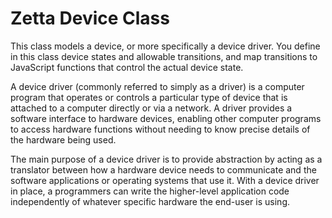 # Zetta Device Class
This class models a device, or more specifically a device driver.
You define in this class device states and allowable transitions,
and map transitions to JavaScript functions that control the actual device state.

A device driver (commonly referred to simply as a driver)
is a computer program that operates or controls a particular type of device
that is attached to a computer directly or via a network.
A driver provides a software interface to hardware devices,
enabling other computer programs to access hardware functions
without needing to know precise details of the hardware being used.

The main purpose of a device driver is to provide abstraction
by acting as a translator between how a hardware device needs to communicate
and the software applications or operating systems that use it.
With a device driver in place,
a programmers can write the higher-level application code independently
of whatever specific hardware the end-user is using.
